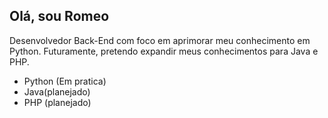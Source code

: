 ## Olá, sou Romeo

Desenvolvedor Back-End com foco em aprimorar meu conhecimento em Python. 
Futuramente, pretendo expandir meus conhecimentos para Java e PHP.

- Python (Em pratica)
- Java(planejado)
- PHP (planejado)
<!---

1romeu/1romeu is a ✨ special ✨ repository because its `README.md` (this file) appears on your GitHub profile.
You can click the Preview link to take a look at your changes.
--->
